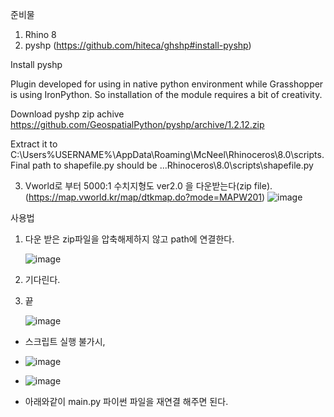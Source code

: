 준비물
1. Rhino 8
2. pyshp (https://github.com/hiteca/ghshp#install-pyshp)

Install pyshp

Plugin developed for using in native python environment while Grasshopper is using IronPython. So installation of the module requires a bit of creativity.

Download pyshp zip achive https://github.com/GeospatialPython/pyshp/archive/1.2.12.zip

Extract it to C:\Users\%USERNAME%\AppData\Roaming\McNeel\Rhinoceros\8.0\scripts. Final path to shapefile.py should be ...Rhinoceros\8.0\scripts\shapefile.py

3. Vworld로 부터 5000:1 수치지형도 ver2.0 을 다운받는다(zip file). (https://map.vworld.kr/map/dtkmap.do?mode=MAPW201)
![image](https://github.com/user-attachments/assets/5b7d5a8a-bb0c-4c62-847d-29e8e68b6184)


사용법

1. 다운 받은 zip파일을 압축해제하지 않고 path에 연결한다.

   ![image](https://github.com/user-attachments/assets/69256e51-10ce-4a7b-aac1-b3a70121e020)

3. 기다린다.
4. 끝

   ![image](https://github.com/user-attachments/assets/242f7e9b-c019-4f28-9b6a-6d9274a575d3)










* 스크립트 실행 불가시,
* ![image](https://github.com/user-attachments/assets/f90671ae-a09b-42fe-b693-fd9ae69fc282)
* ![image](https://github.com/user-attachments/assets/5eb710c0-24bf-426e-a134-2342c4617cf8)

* 아래와같이 main.py 파이썬 파일을 재연결 해주면 된다.
